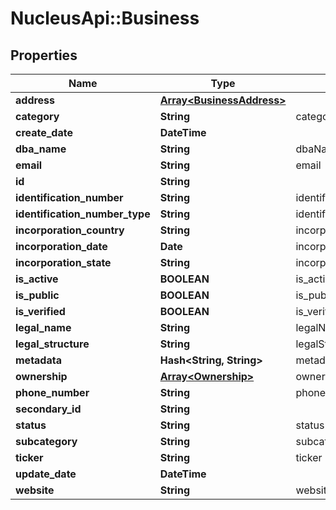 # NucleusApi::Business

## Properties
Name | Type | Description | Notes
------------ | ------------- | ------------- | -------------
**address** | [**Array&lt;BusinessAddress&gt;**](BusinessAddress.md) |  | [optional] 
**category** | **String** | category | [optional] 
**create_date** | **DateTime** |  | [optional] 
**dba_name** | **String** | dbaName | [optional] 
**email** | **String** | email | [optional] 
**id** | **String** |  | [optional] 
**identification_number** | **String** | identificationNumber | [optional] 
**identification_number_type** | **String** | identificationNumberType | [optional] 
**incorporation_country** | **String** | incorporationCountry | [optional] 
**incorporation_date** | **Date** | incorporationDate | [optional]
**incorporation_state** | **String** | incorporationState | [optional] 
**is_active** | **BOOLEAN** | is_active | [optional] 
**is_public** | **BOOLEAN** | is_public | [optional] 
**is_verified** | **BOOLEAN** | is_verified | [optional] 
**legal_name** | **String** | legalName | 
**legal_structure** | **String** | legalStructure | [optional] 
**metadata** | **Hash&lt;String, String&gt;** | metadata | [optional] 
**ownership** | [**Array&lt;Ownership&gt;**](Ownership.md) | ownership | [optional] 
**phone_number** | **String** | phoneNumber | [optional] 
**secondary_id** | **String** |  | [optional] 
**status** | **String** | status | [optional] 
**subcategory** | **String** | subcategory | [optional] 
**ticker** | **String** | ticker | [optional] 
**update_date** | **DateTime** |  | [optional] 
**website** | **String** | website | [optional] 


